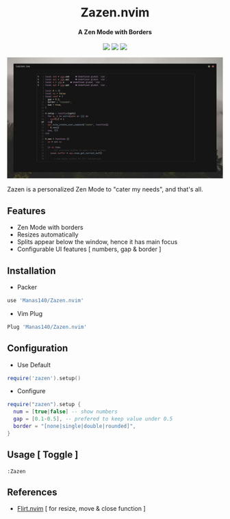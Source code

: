 <h1 align="center">Zazen.nvim</h1>
<h4 align="center">A Zen Mode with Borders</h4>

<p align="center">
  <a href="https://github.com/Manas140/zazen.nvim/stargazers"><img src="https://img.shields.io/github/stars/Manas140/zazen.nvim?colorA=151515&colorB=8C977D&style=for-the-badge&logo=starship"></a>
  <a href="https://github.com/Manas140/zazen.nvim/issues"><img src="https://img.shields.io/github/issues/Manas140/zazen.nvim?colorA=151515&colorB=B66467&style=for-the-badge&logo=bugatti"></a>
  <a href="https://github.com/Manas140/zazen.nvim/network/members"><img src="https://img.shields.io/github/forks/Manas140/zazen.nvim?colorA=151515&colorB=8DA3B9&style=for-the-badge&logo=github"></a>
</p>

<p>
  <img src="preview.png">
</p>

Zazen is a personalized Zen Mode to "cater my needs", and that's all.

## Features
- Zen Mode with borders
- Resizes automatically
- Splits appear below the window, hence it has main focus
- Configurable UI features [ numbers, gap & border ]

## Installation

- Packer

```lua
use 'Manas140/Zazen.nvim'
```

- Vim Plug 

```lua 
Plug 'Manas140/Zazen.nvim'
```

## Configuration 

- Use Default 

```lua 
require('zazen').setup()
```

- Configure 

```lua 
require("zazen").setup {
  num = [true|false] -- show numbers
  gap = [0.1-0.5], -- prefered to keep value under 0.5
  border = "[none|single|double|rounded]",
}
```

## Usage [ Toggle ]

```
:Zazen
```

## References

- [Flirt.nvim](https://github.com/tamton-aquib/flirt.nvim) [ for resize, move & close function ]
